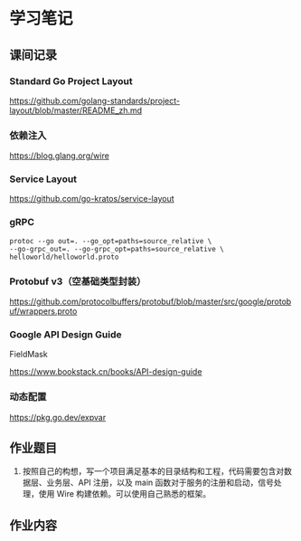 # 学习笔记

## 课间记录

### Standard Go Project Layout

https://github.com/golang-standards/project-layout/blob/master/README_zh.md

### 依赖注入

https://blog.glang.org/wire

### Service Layout

https://github.com/go-kratos/service-layout

### gRPC

```shell
protoc --go out=. --go_opt=paths=source_relative \
--go-grpc_out=. --go-grpc_opt=paths=source_relative \
helloworld/helloworld.proto
```

### Protobuf v3（空基础类型封装）

https://github.com/protocolbuffers/protobuf/blob/master/src/google/protobuf/wrappers.proto

### Google API Design Guide

FieldMask

https://www.bookstack.cn/books/API-design-guide

### 动态配置

https://pkg.go.dev/expvar

## 作业题目

1. 按照自己的构想，写一个项目满足基本的目录结构和工程，代码需要包含对数据层、业务层、API 注册，以及 main 函数对于服务的注册和启动，信号处理，使用 Wire 构建依赖。可以使用自己熟悉的框架。

## 作业内容


